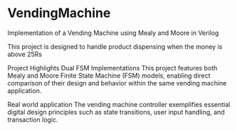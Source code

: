 # VendingMachine
Implementation of a Vending Machine using Mealy and Moore in Verilog

This project is designed to handle product dispensing when the money is above 25Rs

Project Highlights
   Dual FSM Implementations
      This project features both Mealy and Moore Finite State Machine (FSM) models, enabling direct comparison of their         design and behavior within the same vending machine application.

   Real world application
      The vending machine controller exemplifies essential digital design principles such as state transitions, user            input handling, and transaction logic.
